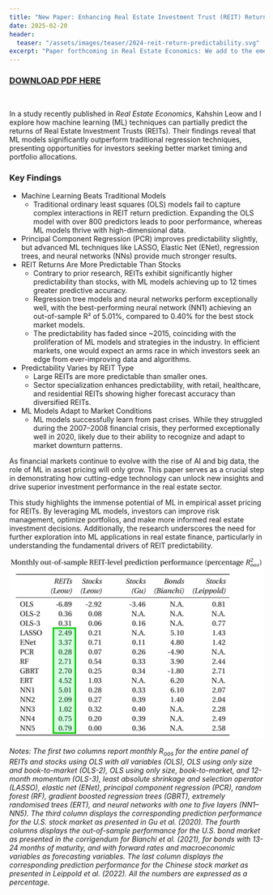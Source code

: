 ```yaml
---
title: "New Paper: Enhancing Real Estate Investment Trust (REIT) Return Forecasts via Machine Learning"
date: 2025-02-20
header:
  teaser: "/assets/images/teaser/2024-reit-return-predictability.svg"
excerpt: "Paper forthcoming in Real Estate Economics: We add to the emerging literature on machine learning empirical asset pricing by analyzing a comprehensive set of return prediction factors on REITs. We show that machine learning models are superior to traditional ordinary least square models and we find that REIT investors experience significant economic gains when using machine learning forecasts. Comparing to the stock market, we show that REITs are more predictable than stocks, and that the higher predictability is stable across time and across industry types."
---
```


<h3><a href="https://onlinelibrary.wiley.com/doi/full/10.1111/1540-6229.12527">DOWNLOAD PDF HERE</a></h3>

<br>


In a study recently published in *Real Estate Economics*, Kahshin Leow and I explore how machine learning (ML) techniques can partially predict the returns of Real Estate Investment Trusts (REITs). Their findings reveal that ML models significantly outperform traditional regression techniques, presenting opportunities for investors seeking better market timing and portfolio allocations.

### Key Findings

* Machine Learning Beats Traditional Models
    - Traditional ordinary least squares (OLS) models fail to capture complex interactions in REIT return prediction. Expanding the OLS model with over 800 predictors leads to poor performance, whereas ML models thrive with high-dimensional data.
* Principal Component Regression (PCR) improves predictability slightly, but advanced ML techniques like LASSO, Elastic Net (ENet), regression trees, and neural networks (NNs) provide much stronger results.
* REIT Returns Are More Predictable Than Stocks
    - Contrary to prior research, REITs exhibit significantly higher predictability than stocks, with ML models achieving up to 12 times greater predictive accuracy.
    - Regression tree models and neural networks perform exceptionally well, with the best-performing neural network (NN1) achieving an out-of-sample R² of 5.01%, compared to 0.40% for the best stock market models.
    - The predictability has faded since ~2015, coinciding with the proliferation of ML models and strategies in the industry. In efficient markets, one would expect an arms race in which investors seek an edge from ever-improving data and algorithms.
* Predictability Varies by REIT Type
    - Large REITs are more predictable than smaller ones.
    -  Sector specialization enhances predictability, with retail, healthcare, and residential REITs showing higher forecast accuracy than diversified REITs.
* ML Models Adapt to Market Conditions
    - ML models successfully learn from past crises. While they struggled during the 2007–2008 financial crisis, they performed exceptionally well in 2020, likely due to their ability to recognize and adapt to market downturn patterns.

As financial markets continue to evolve with the rise of AI and big data, the role of ML in asset pricing will only grow. This paper serves as a crucial step in demonstrating how cutting-edge technology can unlock new insights and drive superior investment performance in the real estate sector.

This study highlights the immense potential of ML in empirical asset pricing for REITs. By leveraging ML models, investors can improve risk management, optimize portfolios, and make more informed real estate investment decisions. Additionally, the research underscores the need for further exploration into ML applications in real estate finance, particularly in understanding the fundamental drivers of REIT predictability.


<img src="/assets/images/teaser/2024-reit-return-predictability.svg" />

*Notes: The first two columns report monthly R<sub>oos</sub> for the entire panel of REITs and stocks using OLS with all variables (OLS), OLS using only size and book-to-market (OLS-2), OLS using only size, book-to-market, and 12-month momentum (OLS-3), least absolute shrinkage and selection operator (LASSO), elastic net (ENet), principal component regression (PCR), random forest (RF), gradient boosted regression trees (GBRT), extremely randomised trees (ERT), and neural networks with one to five layers (NN1–NN5). The third column displays the corresponding prediction performance for the U.S. stock market as presented in Gu et al. (2020). The fourth columns displays the out-of-sample performance for the U.S. bond market as presented in the corrigendum for Bianchi et al. (2021), for bonds with 13-24 months of maturity, and with forward rates and macroeconomic variables as forecasting variables. The last column displays the corresponding prediction performance for the Chinese stock market as presented in Leippold et al. (2022). All the numbers are expressed as a percentage.*


